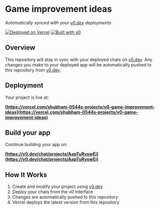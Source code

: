 # Game improvement ideas

*Automatically synced with your [v0.dev](https://v0.dev) deployments*

[![Deployed on Vercel](https://img.shields.io/badge/Deployed%20on-Vercel-black?style=for-the-badge&logo=vercel)](https://vercel.com/shubham-0544s-projects/v0-game-improvement-ideas)
[![Built with v0](https://img.shields.io/badge/Built%20with-v0.dev-black?style=for-the-badge)](https://v0.dev/chat/projects/AapTuRvswEi)

## Overview

This repository will stay in sync with your deployed chats on [v0.dev](https://v0.dev).
Any changes you make to your deployed app will be automatically pushed to this repository from [v0.dev](https://v0.dev).

## Deployment

Your project is live at:

**[https://vercel.com/shubham-0544s-projects/v0-game-improvement-ideas](https://vercel.com/shubham-0544s-projects/v0-game-improvement-ideas)**

## Build your app

Continue building your app on:

**[https://v0.dev/chat/projects/AapTuRvswEi](https://v0.dev/chat/projects/AapTuRvswEi)**

## How It Works

1. Create and modify your project using [v0.dev](https://v0.dev)
2. Deploy your chats from the v0 interface
3. Changes are automatically pushed to this repository
4. Vercel deploys the latest version from this repository